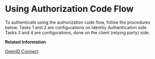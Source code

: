 <!-- loioc135fc48135f4960bea34ac38ebc49a4 -->

# Using Authorization Code Flow

To authenticate using the authorization code flow, follow the procedures below. Tasks 1 and 2 are configurations on Identity Authentication side. Tasks 3 and 4 are configurations, done on the client \(relying party\) side.

**Related Information**  


[OpenID Connect](openid-connect-a789c9c.md "You can use Identity Authentication for authentication in OpenID Connect protected applications.")

